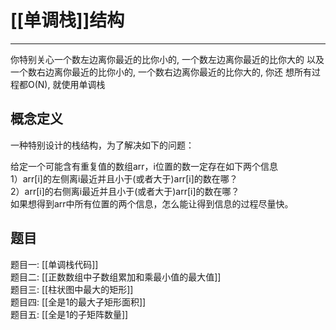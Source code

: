 # [[单调栈]]结构


---


你特别关心一个数左边离你最近的比你小的, 一个数左边离你最近的比你大的
以及一个数右边离你最近的比你小的, 一个数右边离你最近的比你大的, 你还
想所有过程都O(N), 就使用单调栈


## 概念定义
一种特别设计的栈结构，为了解决如下的问题：  

给定一个可能含有重复值的数组arr，i位置的数一定存在如下两个信息  
1）arr[i]的左侧离i最近并且小于(或者大于)arr[i]的数在哪？  
2）arr[i]的右侧离i最近并且小于(或者大于)arr[i]的数在哪？  
如果想得到arr中所有位置的两个信息，怎么能让得到信息的过程尽量快。


## 题目
题目一: [[单调栈代码]]   
题目二: [[正数数组中子数组累加和乘最小值的最大值]]   
题目三:  [[柱状图中最大的矩形]]   
题目四: [[全是1的最大子矩形面积]]   
题目五: [[全是1的子矩阵数量]]   
